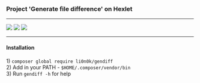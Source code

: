 <!DOCTYPE html>
<html lang="en">
  <head>
  </head>
  
  <body>
  
<h3>
Project 'Generate file difference' on Hexlet 
</h3>
<hr>
<a href="https://codeclimate.com/github/lion0k/project-lvl2-s385/maintainability"><img src="https://api.codeclimate.com/v1/badges/14886bac8794dd18a46d/maintainability" /></a>
<a href="https://codeclimate.com/github/lion0k/project-lvl2-s385/test_coverage"><img src="https://api.codeclimate.com/v1/badges/14886bac8794dd18a46d/test_coverage" /></a>

<a href="https://travis-ci.org/lion0k/project-lvl2-s385">
<img src="https://travis-ci.org/lion0k/project-lvl2-s385.svg?branch=master"></a>

<!--<a href="https://coveralls.io/github/lion0k/project-lvl2-s385?branch=master">
<img src="https://coveralls.io/repos/github/lion0k/project-lvl2-s385/badge.svg?branch=master"></a>

<a href="https://codeclimate.com/github/lion0k/project-lvl2-s385">
<img src="https://codeclimate.com/github/codeclimate/codeclimate/badges/gpa.svg"></a>-->
<hr>

<h4>
Installation
</h4>
<p>
1) <code>composer global require li0n0k/gendiff</code><br>
2) Add in your PATH - <code>$HOME/.composer/vendor/bin</code><br>
3) Run <code>gendiff -h</code> for help<br>
</p>

  </body>
</html>

